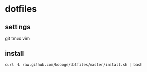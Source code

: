 # dotfiles

## settings
git
tmux
vim

## install
```
curl -L raw.github.com/koooge/dotfiles/master/install.sh | bash
```
